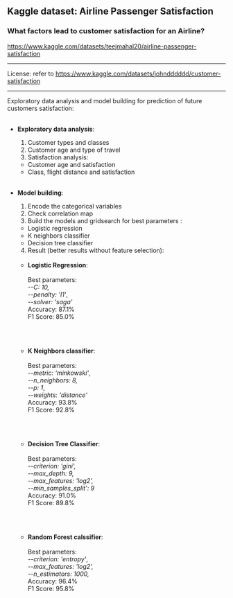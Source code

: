 ## **Kaggle dataset: Airline Passenger Satisfaction**
### What factors lead to customer satisfaction for an Airline?
https://www.kaggle.com/datasets/teejmahal20/airline-passenger-satisfaction

---

License: refer to https://www.kaggle.com/datasets/johndddddd/customer-satisfaction

---

Exploratory data analysis and model building for prediction of future customers satisfaction:
<br><br>
- **Exploratory data analysis**:
  1. Customer types and classes
  2. Customer age and type of travel
  3. Satisfaction analysis:
     
    - Customer age and satisfaction
    - Class, flight distance and satisfaction
  <br><br>
- **Model building**:
  1. Encode the categorical variables
  2. Check correlation map
  3. Build the models and gridsearch for best parameters :
    - Logistic regression
    - K neighbors classifier
    - Decision tree classifier
  4. Result (better results without feature selection):
  <br><br>
    - **Logistic Regression**: 
    <br><br>
    Best parameters: 
    <br>*--C: 10,*<br>*--penalty: 'l1'*, <br>*--solver: 'saga'*
    <br>Accuracy: 87.1%
    <br>F1 Score: 85.0%
    
   <br><br>
    - **K Neighbors classifier**: 
    <br><br>
    Best parameters: <br>*--metric: 'minkowski'*, <br>*--n_neighbors: 8,*<br>*--p: 1*,<br> *--weights: 'distance'*
    <br>Accuracy: 93.8%
    <br>F1 Score: 92.8%      

    <br><br>
    - **Decision Tree Classifier**:
    <br><br>
    Best parameters:<br>*--criterion: 'gini',*<br> *--max_depth: 9,*<br>*--max_features: 'log2',*<br>*--min_samples_split': 9*
    <br>Accuracy: 91.0%
    <br>F1 Score: 89.8%   
    
    <br><br>
    - **Random Forest calssifier**:
    <br><br>
    Best parameters:<br>*--criterion: 'entropy'*,<br>*--max_features: 'log2',*<br> *--n_estimators: 1000,*
    <br>Accuracy: 96.4%
    <br>F1 Score: 95.8%           